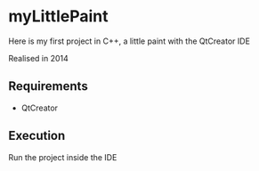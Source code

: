 # myLittlePaint

Here is my first project in C++, a little paint with the QtCreator IDE 

Realised in 2014 

## Requirements 

- QtCreator 

## Execution 

Run the project inside the IDE 

